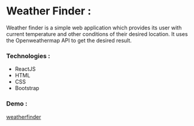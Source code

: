 # Weather Finder :

Weather finder is a simple web application which provides its user with current temperature and other conditions of their desired location. It uses the Openweathermap API to get the desired result.

### Technologies :

* ReactJS
* HTML
* CSS
* Bootstrap

### Demo :
[weatherfinder](https://easyweatherfinder.netlify.app/)
